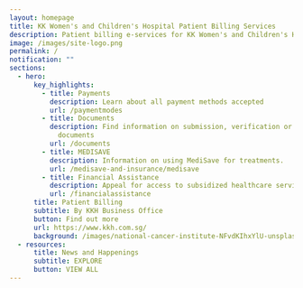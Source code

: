 ```yaml
---
layout: homepage
title: KK Women's and Children's Hospital Patient Billing Services
description: Patient billing e-services for KK Women's and Children's Hospital, Singapore
image: /images/site-logo.png
permalink: /
notification: ""
sections:
  - hero:
      key_highlights:
        - title: Payments
          description: Learn about all payment methods accepted
          url: /paymentmodes
        - title: Documents
          description: Find information on submission, verification or settlement of
            documents
          url: /documents
        - title: MEDISAVE
          description: Information on using MediSave for treatments.
          url: /medisave-and-insurance/medisave
        - title: Financial Assistance
          description: Appeal for access to subsidized healthcare services
          url: /financialassistance
      title: Patient Billing
      subtitle: By KKH Business Office
      button: Find out more
      url: https://www.kkh.com.sg/
      background: /images/national-cancer-institute-NFvdKIhxYlU-unsplash.jpg
  - resources:
      title: News and Happenings
      subtitle: EXPLORE
      button: VIEW ALL
---
```

